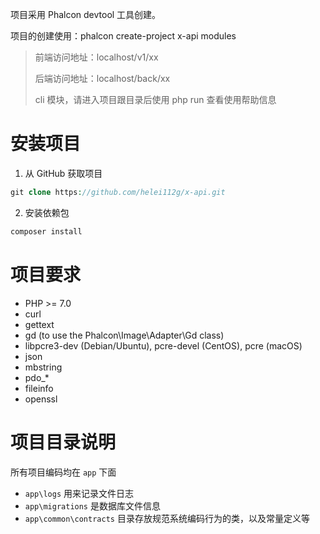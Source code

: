 项目采用 Phalcon devtool 工具创建。

项目的创建使用：phalcon create-project x-api modules

> 前端访问地址：localhost/v1/xx
>
>后端访问地址：localhost/back/xx
>
>cli 模块，请进入项目跟目录后使用 php run 查看使用帮助信息

# 安装项目
1. 从 GitHub 获取项目
```php
git clone https://github.com/helei112g/x-api.git
```

2. 安装依赖包
```php
composer install
```

# 项目要求
- PHP >= 7.0
- curl
- gettext
- gd (to use the Phalcon\Image\Adapter\Gd class)
- libpcre3-dev (Debian/Ubuntu), pcre-devel (CentOS), pcre (macOS)
- json
- mbstring
- pdo_*
- fileinfo
- openssl

# 项目目录说明
所有项目编码均在 `app` 下面

- `app\logs` 用来记录文件日志
- `app\migrations` 是数据库文件信息
- `app\common\contracts` 目录存放规范系统编码行为的类，以及常量定义等


